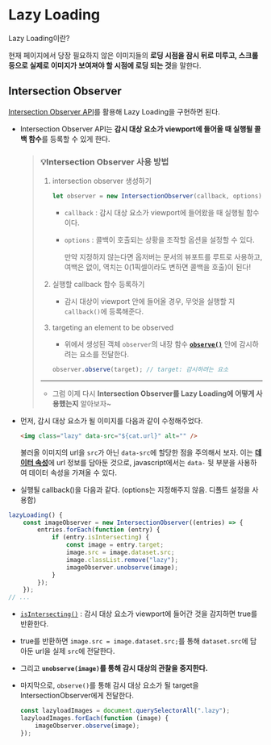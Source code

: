 # Lazy Loading

Lazy Loading이란?

현재 페이지에서 당장 필요하지 않은 이미지들의 **로딩 시점을 잠시 뒤로 미루고, 스크롤 등으로 실제로 이미지가 보여져야 할 시점에 로딩 되는 것**을 말한다.

## Intersection Observer

[Intersection Observer API](https://developer.mozilla.org/en-US/docs/Web/API/Intersection_Observer_API)를 활용해 Lazy Loading을 구현하면 된다. 

- Intersection Observer API는 **감시 대상 요소가 viewport에 들어올 때 실행될 콜백 함수**를 등록할 수 있게 한다.

  > ### 💡Intersection Observer 사용 방법
  >
  > 1. intersection observer 생성하기
  >
  >    ```js
  >    let observer = new IntersectionObserver(callback, options);
  >    ```
  >
  >    - `callback` : 감시 대상 요소가 viewport에 들어왔을 때 실행될 함수이다.
  >
  >    - `options` : 콜백이 호출되는 상황을 조작할 옵션을 설정할 수 있다.
  >
  >      만약 지정하지 않는다면 옵저버는 문서의 뷰포트를 루트로 사용하고, 여백은 없이, 역치는 0(1픽셀이라도 변하면 콜백을 호출)이 된다!
  >
  > 2. 실행할 callback 함수 등록하기
  >
  >    - 감시 대상이 viewport 안에 들어올 경우, 무엇을 실행할 지 `callback()`에 등록해준다.
  >
  > 3. targeting an element to be observed
  >
  >    - 위에서 생성된 객체 `observer`의 내장 함수 [**`observe()`**](https://developer.mozilla.org/ko/docs/Web/API/IntersectionObserver/observe) 안에 감시하려는 요소를 전달한다.
  >
  >    ```js
  >    observer.observe(target); // target: 감시하려는 요소
  >    ```
  >
  > ------
  >
  > - 그럼 이제 다시 **Intersection Observer를 Lazy Loading에 어떻게 사용했는지** 알아보자~

- 먼저, 감시 대상 요소가 될 이미지를 다음과 같이 수정해주었다.

  ```html
  <img class="lazy" data-src="${cat.url}" alt="" />
  ```

  불러올 이미지의 url을 `src`가 아닌 `data-src`에 할당한 점을 주의해서 보자. 이는 [**데이터 속성**](https://developer.mozilla.org/ko/docs/Learn/HTML/Howto/Use_data_attributes)에 url 정보를 담아둔 것으로, javascript에서는 `data-` 뒷 부분을 사용하여 데이터 속성을 가져올 수 있다.

- 실행될 callback()을 다음과 같다. (options는 지정해주지 않음. 디폴트 설정을 사용함)

```js
lazyLoading() {
    const imageObserver = new IntersectionObserver((entries) => {
        entries.forEach(function (entry) {
            if (entry.isIntersecting) {
                const image = entry.target;
                image.src = image.dataset.src;
                image.classList.remove("lazy");
                imageObserver.unobserve(image);
            }
        });
    });
// ...
```

- [`isIntersecting()`](https://developer.mozilla.org/en-US/docs/Web/API/IntersectionObserverEntry/isIntersecting) : 감시 대상 요소가 viewport에 들어간 것을 감지하면 true를 반환한다.
- true를 반환하면 `image.src = image.dataset.src;`를 통해 `dataset.src`에 담아둔 url을 실제 `src`에 전달한다.
- 그리고 **`unobserve(image)`를 통해 감시 대상의 관찰을 중지한다.**

- 마지막으로, `observe()`를 통해 감시 대상 요소가 될 target을 IntersectionObserver에게 전달한다.

  ```js
  const lazyloadImages = document.querySelectorAll(".lazy");
  lazyloadImages.forEach(function (image) {
      imageObserver.observe(image);
  });
  ```